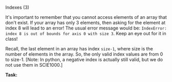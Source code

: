 Indexes (3)

It's important to remember that you cannot access elements of an array that don't exist. If your array has only 3 elements, then asking for the element at index 8 will lead to an error! The usual error message would be: `IndexError: index 8 is out of bounds for axis 0 with size 3`. Keep an eye out for it in class!

Recall, the last element in an array has index `size-1`, where size is the number of elements in the array. So, the only valid index values are from 0 to size-1. [Note: In python, a negative index is actually still valid, but we do not use them in SCIE1000.] 


**Task:** 
